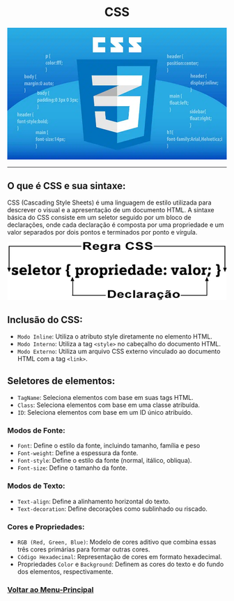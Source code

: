 <h1 align="center" >CSS</h1>

<img src="../introducao-css/img/geradores-codigos-CSS.jpg.webp"> <hr>

## O que é CSS e sua sintaxe:

CSS (Cascading Style Sheets) é uma linguagem de estilo utilizada para descrever o visual e a apresentação de um documento HTML. A sintaxe básica do CSS consiste em um seletor seguido por um bloco de declarações, onde cada declaração é composta por uma propriedade e um valor separados por dois pontos e terminados por ponto e vírgula.

<img src="../introducao-css/img/img-02.png">

## Inclusão do CSS:

- `Modo Inline`: Utiliza o atributo style diretamente no elemento HTML.
- `Modo Interno`: Utiliza a tag `<style>` no cabeçalho do documento HTML.
- `Modo Externo`: Utiliza um arquivo CSS externo vinculado ao documento HTML com a tag `<link>`.

## Seletores de elementos:
- `TagName`: Seleciona elementos com base em suas tags HTML.
- `Class`: Seleciona elementos com base em uma classe atribuída.
- `ID`: Seleciona elementos com base em um ID único atribuído.

### Modos de Fonte:

- `Font`: Define o estilo da fonte, incluindo tamanho, família e peso
- `Font-weight`: Define a espessura da fonte.
- `Font-style`: Define o estilo da fonte (normal, itálico, obliqua).
- `Font-size`: Define o tamanho da fonte.

### Modos de Texto:

- `Text-align`: Define a alinhamento horizontal do texto.
- `Text-decoration`: Define decorações como sublinhado ou riscado.

### Cores e Propriedades:

- `RGB (Red, Green, Blue)`: Modelo de cores aditivo que combina essas três cores primárias para formar outras cores.
- `Código Hexadecimal`: Representação de cores em formato hexadecimal.
- Propriedades `Color` e `Background`: Definem as cores do texto e do fundo dos elementos, respectivamente.

### [Voltar ao Menu-Principal](../README.md)

